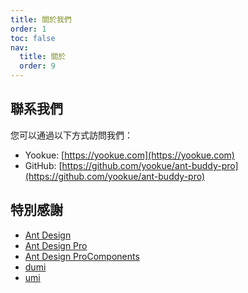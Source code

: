 ```yaml
---
title: 關於我們
order: 1
toc: false
nav:
  title: 關於
  order: 9
---
```


## 聯系我們

您可以通過以下方式訪問我們：

- Yookue: [https://yookue.com](https://yookue.com)
- GitHub: [https://github.com/yookue/ant-buddy-pro](https://github.com/yookue/ant-buddy-pro)

## 特別感謝

- [Ant Design](https://ant.design)
- [Ant Design Pro](https://pro.ant.design)
- [Ant Design ProComponents](https://procomponents.ant.design)
- [dumi](https://d.umijs.org/)
- [umi](https://umijs.org)
